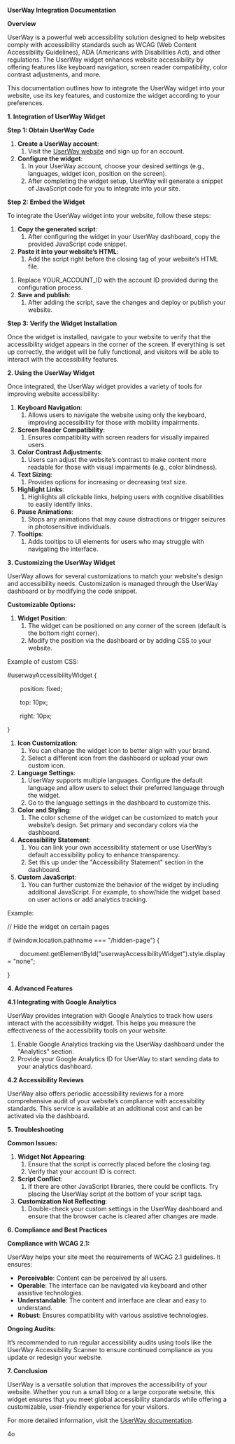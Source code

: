 **UserWay Integration Documentation**

**Overview**

UserWay is a powerful web accessibility solution designed to help websites comply with accessibility standards such as WCAG (Web Content Accessibility Guidelines), ADA (Americans with Disabilities Act), and other regulations. The UserWay widget enhances website accessibility by offering features like keyboard navigation, screen reader compatibility, color contrast adjustments, and more.

This documentation outlines how to integrate the UserWay widget into your website, use its key features, and customize the widget according to your preferences.

**1. Integration of UserWay Widget**

**Step 1: Obtain UserWay Code**

1. **Create a UserWay account**:
   1. Visit the [UserWay website](https://userway.org/) and sign up for an account.
1. **Configure the widget**:
   1. In your UserWay account, choose your desired settings (e.g., languages, widget icon, position on the screen).
   1. After completing the widget setup, UserWay will generate a snippet of JavaScript code for you to integrate into your site.

**Step 2: Embed the Widget**

To integrate the UserWay widget into your website, follow these steps:

1. **Copy the generated script**:
   1. After configuring the widget in your UserWay dashboard, copy the provided JavaScript code snippet.
1. **Paste it into your website’s HTML**:
   1. Add the script right before the closing </body> tag of your website’s HTML file.

<script>

`    `(function(d){

`        `var s = d.createElement("script");

`        `s.setAttribute("data-account", "456Mp8fK3f "); 

`        `s.setAttribute("src", "https://cdn.userway.org/widget.js");

`        `(d.body || d.head).appendChild(s);

`    `})(document)

</script>

1. Replace YOUR\_ACCOUNT\_ID with the account ID provided during the configuration process.
1. **Save and publish**:
   1. After adding the script, save the changes and deploy or publish your website.

**Step 3: Verify the Widget Installation**

Once the widget is installed, navigate to your website to verify that the accessibility widget appears in the corner of the screen. If everything is set up correctly, the widget will be fully functional, and visitors will be able to interact with the accessibility features.

**2. Using the UserWay Widget**

Once integrated, the UserWay widget provides a variety of tools for improving website accessibility:

1. **Keyboard Navigation**:
   1. Allows users to navigate the website using only the keyboard, improving accessibility for those with mobility impairments.
1. **Screen Reader Compatibility**:
   1. Ensures compatibility with screen readers for visually impaired users.
1. **Color Contrast Adjustments**:
   1. Users can adjust the website’s contrast to make content more readable for those with visual impairments (e.g., color blindness).
1. **Text Sizing**:
   1. Provides options for increasing or decreasing text size.
1. **Highlight Links**:
   1. Highlights all clickable links, helping users with cognitive disabilities to easily identify links.
1. **Pause Animations**:
   1. Stops any animations that may cause distractions or trigger seizures in photosensitive individuals.
1. **Tooltips**:
   1. Adds tooltips to UI elements for users who may struggle with navigating the interface.

**3. Customizing the UserWay Widget**

UserWay allows for several customizations to match your website's design and accessibility needs. Customization is managed through the UserWay dashboard or by modifying the code snippet.

**Customizable Options:**

1. **Widget Position**:
   1. The widget can be positioned on any corner of the screen (default is the bottom right corner).
   1. Modify the position via the dashboard or by adding CSS to your website.

Example of custom CSS:

#userwayAccessibilityWidget {

`    `position: fixed;

`    `top: 10px;

`    `right: 10px;

}

1. **Icon Customization**:
   1. You can change the widget icon to better align with your brand.
   1. Select a different icon from the dashboard or upload your own custom icon.
1. **Language Settings**:
   1. UserWay supports multiple languages. Configure the default language and allow users to select their preferred language through the widget.
   1. Go to the language settings in the dashboard to customize this.
1. **Color and Styling**:
   1. The color scheme of the widget can be customized to match your website’s design. Set primary and secondary colors via the dashboard.
1. **Accessibility Statement**:
   1. You can link your own accessibility statement or use UserWay’s default accessibility policy to enhance transparency.
   1. Set this up under the "Accessibility Statement" section in the dashboard.
1. **Custom JavaScript**:
   1. You can further customize the behavior of the widget by including additional JavaScript. For example, to show/hide the widget based on user actions or add analytics tracking.

Example:

// Hide the widget on certain pages

if (window.location.pathname === "/hidden-page") {

`    `document.getElementById("userwayAccessibilityWidget").style.display = "none";

}

**4. Advanced Features**

**4.1 Integrating with Google Analytics**

UserWay provides integration with Google Analytics to track how users interact with the accessibility widget. This helps you measure the effectiveness of the accessibility tools on your website.

1. Enable Google Analytics tracking via the UserWay dashboard under the "Analytics" section.
1. Provide your Google Analytics ID for UserWay to start sending data to your analytics dashboard.

**4.2 Accessibility Reviews**

UserWay also offers periodic accessibility reviews for a more comprehensive audit of your website’s compliance with accessibility standards. This service is available at an additional cost and can be activated via the dashboard.

**5. Troubleshooting**

**Common Issues:**

1. **Widget Not Appearing**:
   1. Ensure that the script is correctly placed before the closing </body> tag.
   1. Verify that your account ID is correct.
1. **Script Conflict**:
   1. If there are other JavaScript libraries, there could be conflicts. Try placing the UserWay script at the bottom of your script tags.
1. **Customization Not Reflecting**:
   1. Double-check your custom settings in the UserWay dashboard and ensure that the browser cache is cleared after changes are made.

**6. Compliance and Best Practices**

**Compliance with WCAG 2.1:**

UserWay helps your site meet the requirements of WCAG 2.1 guidelines. It ensures:

- **Perceivable**: Content can be perceived by all users.
- **Operable**: The interface can be navigated via keyboard and other assistive technologies.
- **Understandable**: The content and interface are clear and easy to understand.
- **Robust**: Ensures compatibility with various assistive technologies.

**Ongoing Audits:**

It’s recommended to run regular accessibility audits using tools like the UserWay Accessibility Scanner to ensure continued compliance as you update or redesign your website.

**7. Conclusion**

UserWay is a versatile solution that improves the accessibility of your website. Whether you run a small blog or a large corporate website, this widget ensures that you meet global accessibility standards while offering a customizable, user-friendly experience for your visitors.

For more detailed information, visit the [UserWay documentation](https://userway.org/).

4o


